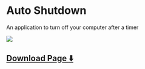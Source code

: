 # Auto Shutdown

An application to turn off your computer after a timer

[![](http://i.imgur.com/hwZUMQd.gif)](https://github.com/mccxiv/auto-shutdown/releases)

## [Download Page :arrow_down:](https://github.com/mccxiv/auto-shutdown/releases/latest)